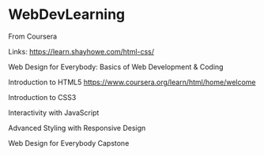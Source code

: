 # WebDevLearning
From Coursera

Links:
https://learn.shayhowe.com/html-css/

Web Design for Everybody: Basics of Web Development & Coding

Introduction to HTML5
https://www.coursera.org/learn/html/home/welcome

Introduction to CSS3

Interactivity with JavaScript

Advanced Styling with Responsive Design

Web Design for Everybody Capstone
